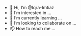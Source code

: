 
- 👋 Hi, I’m @Iqra-Imtiaz
- 👀 I’m interested in ...
- 🌱 I’m currently learning ...
- 💞️ I’m looking to collaborate on ...
- 📫 How to reach me ...

<!---
Iqra-Salman/Iqra-Salman is a ✨ special ✨ repository because its `README.md` (this file) appears on your GitHub profile.
You can click the Preview link to take a look at your changes.
--->
